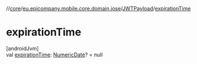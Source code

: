 //[core](../../../index.md)/[eu.epicompany.mobile.core.domain.jose](../index.md)/[JWTPayload](index.md)/[expirationTime](expiration-time.md)

# expirationTime

[androidJvm]\
val [expirationTime](expiration-time.md): [NumericDate](../-numeric-date/index.md)? = null
